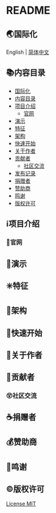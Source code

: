 # README

<span id="nav-1"></span>

## 🌏国际化

English | [简体中文](README.zh_CN.md)

<span id="nav-2"></span>

## 📚内容目录

- [国际化](#nav-1)
- [内容目录](#nav-2)
- [项目介绍](#nav-3)
  - [官网](#nav-3-1)
- [演示](#nav-4)
- [特征](#nav-5)
- [架构](#nav-6)
- [快速开始](#nav-7)
- [关于作者](#nav-8)
- [贡献者](#nav-9)
  - [社区交流](#nav-9-1)
- [发布记录](CHANGE.md)
- [捐赠者](#nav-11)
- [赞助商](#nav-12)
- [鸣谢](#nav-13)
- [版权许可](#nav-14)

<span id="nav-3"></span>

## ℹ️项目介绍

<span id="nav-3-1"></span>

### 🔔官网

<span id="nav-4"></span>

## 🌅演示

<span id="nav-5"></span>

## ✳️特征

<span id="nav-6"></span>

## 🍊架构

<span id="nav-7"></span>

## 💎快速开始

<span id="nav-8"></span>

## 🙆关于作者

<span id="nav-9"></span>

## 🌟贡献者

<span id="nav-9-1"></span>

### 😵社区交流

<span id="nav-11"></span>

## ☕捐赠者

<span id="nav-12"></span>

## 💰赞助商

<span id="nav-13"></span>

## 👏鸣谢

<span id="nav-14"></span>

## ©️版权许可

[License MIT](LICENSE)
